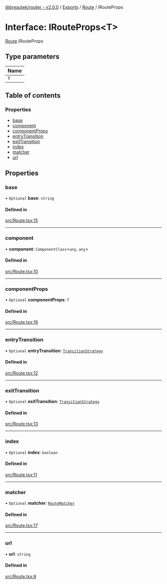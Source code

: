 [@breautek/router - v2.0.0](../README.md) / [Exports](../modules.md) / [Route](../modules/Route.md) / IRouteProps

# Interface: IRouteProps<T\>

[Route](../modules/Route.md).IRouteProps

## Type parameters

| Name |
| :------ |
| `T` |

## Table of contents

### Properties

- [base](Route.IRouteProps.md#base)
- [component](Route.IRouteProps.md#component)
- [componentProps](Route.IRouteProps.md#componentprops)
- [entryTransition](Route.IRouteProps.md#entrytransition)
- [exitTransition](Route.IRouteProps.md#exittransition)
- [index](Route.IRouteProps.md#index)
- [matcher](Route.IRouteProps.md#matcher)
- [url](Route.IRouteProps.md#url)

## Properties

### base

• `Optional` **base**: `string`

#### Defined in

[src/Route.tsx:15](https://github.com/breautek/router/blob/04bdd49/src/Route.tsx#L15)

___

### component

• **component**: `ComponentClass`<`any`, `any`\>

#### Defined in

[src/Route.tsx:10](https://github.com/breautek/router/blob/04bdd49/src/Route.tsx#L10)

___

### componentProps

• `Optional` **componentProps**: `T`

#### Defined in

[src/Route.tsx:16](https://github.com/breautek/router/blob/04bdd49/src/Route.tsx#L16)

___

### entryTransition

• `Optional` **entryTransition**: [`TransitionStrategy`](../classes/TransitionStrategy.TransitionStrategy-1.md)

#### Defined in

[src/Route.tsx:12](https://github.com/breautek/router/blob/04bdd49/src/Route.tsx#L12)

___

### exitTransition

• `Optional` **exitTransition**: [`TransitionStrategy`](../classes/TransitionStrategy.TransitionStrategy-1.md)

#### Defined in

[src/Route.tsx:13](https://github.com/breautek/router/blob/04bdd49/src/Route.tsx#L13)

___

### index

• `Optional` **index**: `boolean`

#### Defined in

[src/Route.tsx:11](https://github.com/breautek/router/blob/04bdd49/src/Route.tsx#L11)

___

### matcher

• `Optional` **matcher**: [`RouteMatcher`](../classes/RouteMatcher.RouteMatcher-1.md)

#### Defined in

[src/Route.tsx:17](https://github.com/breautek/router/blob/04bdd49/src/Route.tsx#L17)

___

### url

• **url**: `string`

#### Defined in

[src/Route.tsx:9](https://github.com/breautek/router/blob/04bdd49/src/Route.tsx#L9)
